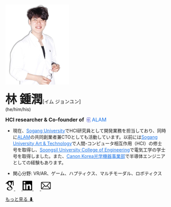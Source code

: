 <img src="../images/me2.png" width="200px" alt="LJY"></img><br/>

 <span style="font-size: 36px;"> **林 鍾潤**</span><span style="font-size: 15px;">[イム ジョンユン]</span> 
<br>(he/him/his)<br>

<span style="font-size: 16px;">**HCI researcher & Co-founder of&nbsp;**<a href="http://www.alamvr.com/" style="text-decoration:none; color:#1a73e8;">
  <img src="../icons/ALAMBlue.png" alt="ALAM" style="height:15px; vertical-align:-2px;"/>
  <span style="font-size:16px; color:#1a73e8;">ALAM</span>
</a></span>

- 現在、<a href="http://creative.sogang.ac.kr" style="color:#1a73e8;">Sogang University</a>でHCI研究員として開発業務を担当しており、同時に<a href="http://www.alamvr.com/" style="color:#1a73e8;">ALAM</a>の共同創業者兼CTOとしても活動しています。以前には<a href="http://creative.sogang.ac.kr" style="color:#1a73e8;">Sogang University Art & Technology</a>で人間-コンピュータ相互作用（HCI）の修士号を取得し、<a href="https://eng.ssu.ac.kr" style="color:#1a73e8;">Soongsil University College of Engineering</a>で電気工学の学士号を取得しました。また、<a href="https://global.canon/en/product/indtech/semicon/" style="color:#1a73e8;">Canon Korea光学機器事業部</a>で半導体エンジニアとしての経験もあります。

- <span style="font-size: 14px;">関心分野: VR/AR、ゲーム、ハプティクス、マルチモーダル、ロボティクス</span>

<a href="https://scholar.google.co.kr/citations?user=5JElU_AAAAAJ&hl=en&oi=sra">
    <img src="../icons/GS2.png" alt="GoogleScholar" height="30">
</a>&nbsp;&nbsp;&nbsp;&nbsp;&nbsp;<a href="https://www.linkedin.com/in/jongyoon-lim-b28421210/">
    <img src="../icons/Linkedin2.png" alt="linkedin" height="30">
</a>&nbsp;&nbsp;&nbsp;&nbsp;&nbsp;<a href="mailto:limjy.kor@gmail.com">
    <img src="../icons/mailpng.png" alt="mail" height="30">
</a>

[もっと見る ⬇](#publications)
